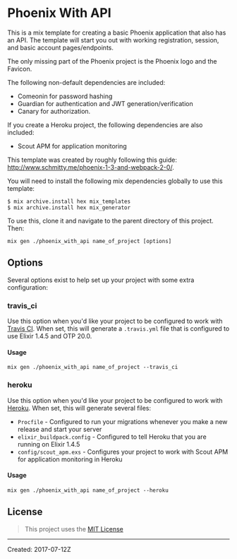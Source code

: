 # Phoenix With API

This is a mix template for creating a basic Phoenix application that also has an API. The template will start you out with working registration, session, and basic account pages/endpoints.

The only missing part of the Phoenix project is the Phoenix logo and the Favicon.

The following non-default dependencies are included:
- Comeonin for password hashing
- Guardian for authentication and JWT generation/verification
- Canary for authorization.

If you create a Heroku project, the following dependencies are also included:
- Scout APM for application monitoring

This template was created by roughly following this guide: http://www.schmitty.me/phoenix-1-3-and-webpack-2-0/.

You will need to install the following mix dependencies globally to use this template:

```
$ mix archive.install hex mix_templates
$ mix archive.install hex mix_generator
```

To use this, clone it and navigate to the parent directory of this project. Then:

```
mix gen ./phoenix_with_api name_of_project [options]
```

## Options

Several options exist to help set up your project with some extra configuration:

### travis_ci

Use this option when you'd like your project to be configured to work with [Travis CI](https://travis-ci.org). When set, this will generate a `.travis.yml` file that is configured to use Elixir 1.4.5 and OTP 20.0.

#### Usage

```
mix gen ./phoenix_with_api name_of_project --travis_ci
```

### heroku

Use this option when you'd like your project to be configured to work with [Heroku](https://heroku.com). When set, this will generate several files:
* `Procfile` - Configured to run your migrations whenever you make a new release and start your server
* `elixir_buildpack.config` - Configured to tell Heroku that you are running on Elixir 1.4.5
* `config/scout_apm.exs` - Configures your project to work with Scout APM for application monitoring in Heroku

#### Usage

```
mix gen ./phoenix_with_api name_of_project --heroku
```

## License

> This project uses the [MIT License](https://opensource.org/licenses/MIT)

----
Created:  2017-07-12Z

